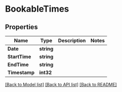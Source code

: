 # BookableTimes

## Properties

Name | Type | Description | Notes
------------ | ------------- | ------------- | -------------
**Date** | **string** |  | 
**StartTime** | **string** |  | 
**EndTime** | **string** |  | 
**Timestamp** | **int32** |  | 

[[Back to Model list]](../README.md#documentation-for-models) [[Back to API list]](../README.md#documentation-for-api-endpoints) [[Back to README]](../README.md)



